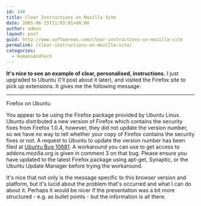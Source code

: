 ```yaml
---
id: 148
title: Clear Instructions on Mozilla Site
date: 2005-06-15T11:03:01+00:00
author: admin
layout: post
guid: http://www.softwareas.com/clear-instructions-on-mozilla-site
permalink: /clear-instructions-on-mozilla-site/
categories:
  - HumansAndTech
---
```

<b>It's nice to see an example of clear, personalised, instructions.</b> I just upgraded to Ubuntu (I'll post about it later), and visited the Firefox site to pick up extensions. It gives me the following message:

<hr />

Firefox on Ubuntu

You appear to be using the Firefox package provided by Ubuntu Linux. Ubuntu distributed a new version of Firefox which contains the security fixes from Firefox 1.0.4, however, they did not update the version number, so we have no way to tell whether your copy of Firefox contains the security fixes or not. A request to Ubuntu to update the version number has been filed at <a href="https://bugzilla.ubuntu.com/show_bug.cgi?id=10681">Ubuntu Bug 10681</a>. A workaround you can use to get access to addons.mozilla.org is given in comment 3 on that bug. Please ensure you have updated to the latest Firefox package using apt-get, Synaptic, or the Ubuntu Update Manager before trying the workaround.



It's nice that not only is the message specific to this browser version and platform, but it's lucid about the problem that's occurred and what I can do about it. Perhaps it would be nicer if the presentation was a bit more structured - e.g. as bullet points - but the information is all there.